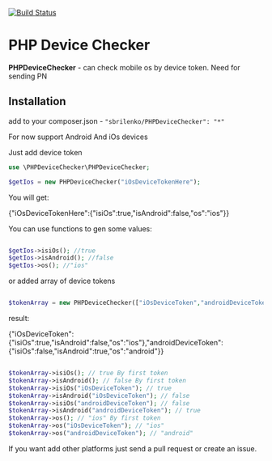 [![Build Status](https://travis-ci.org/sbrilenko/PHPDeviceChecker.svg?branch=master)](https://travis-ci.org/sbrilenko/PHPDeviceChecker)

PHP Device Checker
===========

**PHPDeviceChecker** - can check mobile os by device token. Need for sending PN

Installation
------------
add to your composer.json - `"sbrilenko/PHPDeviceChecker": "*"`

For now support Android And iOs devices

Just add device token

```php
use \PHPDeviceChecker\PHPDeviceChecker;

$getIos = new PHPDeviceChecker("iOsDeviceTokenHere");

```

You will get:

{"iOsDeviceTokenHere":{"isiOs":true,"isAndroid":false,"os":"ios"}}

You can use functions to gen some values:

```php

$getIos->isiOs(); //true
$getIos->isAndroid(); //false
$getIos->os(); //"ios"

```

or added array of device tokens

```php

$tokenArray = new PHPDeviceChecker(["iOsDeviceToken","androidDeviceToken"]);

```

result:

{"iOsDeviceToken":{"isiOs":true,"isAndroid":false,"os":"ios"},"androidDeviceToken":{"isiOs":false,"isAndroid":true,"os":"android"}}

```php

$tokenArray->isiOs(); // true By first token
$tokenArray->isAndroid(); // false By first token
$tokenArray->isiOs("iOsDeviceToken"); // true
$tokenArray->isAndroid("iOsDeviceToken"); // false
$tokenArray->isiOs("androidDeviceToken"); // false
$tokenArray->isAndroid("androidDeviceToken"); // true
$tokenArray->os(); // "ios" By first token
$tokenArray->os("iOsDeviceToken"); // "ios"
$tokenArray->os("androidDeviceToken"); // "android"

```

If you want add other platforms just send a pull request or create an issue.




